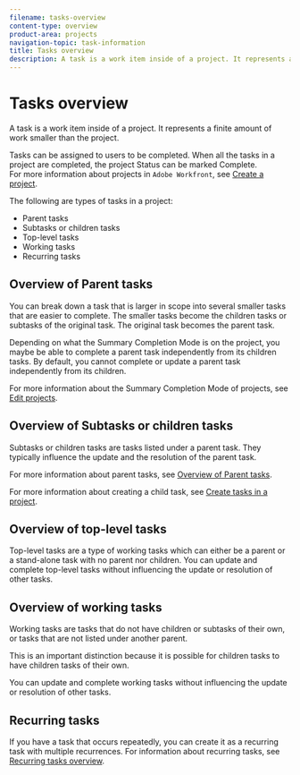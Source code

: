 ```yaml
---
filename: tasks-overview
content-type: overview
product-area: projects
navigation-topic: task-information
title: Tasks overview
description: A task is a work item inside of a project. It represents a finite amount of work smaller than the project.
---
```


# Tasks overview

A task is a work item inside of a project. It represents a finite amount of work smaller than the project.

Tasks can be assigned to users to be completed. When all the tasks in a project are completed, the project Status can be marked Complete.  
For more information about projects in `Adobe Workfront`, see [Create a project](../../../manage-work/projects/create-projects/create-project.md).

The following are types of tasks in a project:

* Parent tasks 
* Subtasks or children tasks
* Top-level tasks
* Working tasks
* Recurring tasks

## Overview of Parent tasks

You can break down a task that is larger in scope into several smaller tasks that are easier to complete. The smaller tasks become the children tasks or subtasks of the original task. The original task becomes the parent task.

Depending on what the Summary Completion Mode is on the project, you maybe be able to complete a parent task independently from its children tasks. By default, you cannot complete or update a parent task independently from its children.

For more information about the Summary Completion Mode of projects, see [Edit projects](../../../manage-work/projects/manage-projects/edit-projects.md).

## Overview of Subtasks or children tasks

Subtasks or children tasks are tasks listed under a parent task. They typically influence the update and the resolution of the parent task.

For more information about parent tasks, see [Overview of Parent tasks](#parent-tasks).

For more information about creating a child task, see [Create tasks in a project](../../../manage-work/tasks/create-tasks/create-tasks-in-project.md).

## Overview of top-level tasks

Top-level tasks are a type of working tasks which can either be a parent or a stand-alone task with no parent nor children. You can update and complete top-level tasks without influencing the update or resolution of other tasks.

## Overview of working tasks

Working tasks are tasks that do not have children or subtasks of their own, or tasks that are not listed under another parent.

This is an important distinction because it is possible for children tasks to have children tasks of their own.

You can update and complete working tasks without influencing the update or resolution of other tasks.

## Recurring tasks

If you have a task that occurs repeatedly, you can create it as a recurring task with multiple recurrences. For information about recurring tasks, see [Recurring tasks overview](../../../manage-work/tasks/manage-tasks/recurring-tasks-overview.md). 
